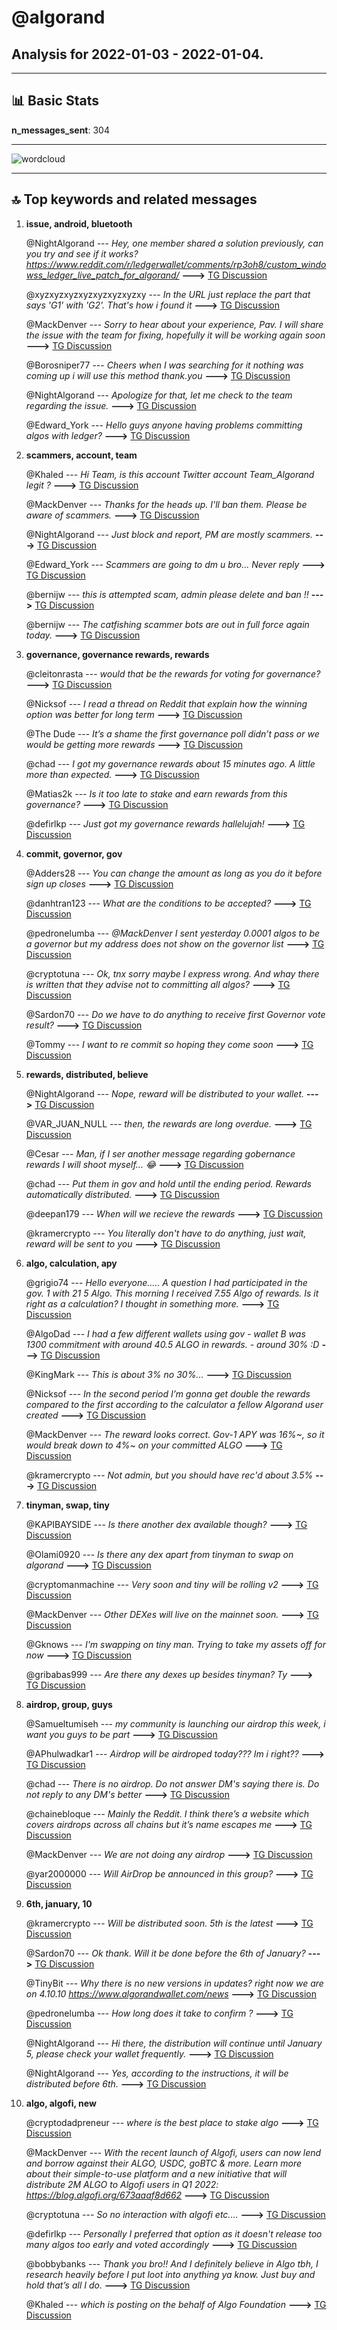 # **@algorand**
 ## Analysis for **2022-01-03** - **2022-01-04**.

---

## 📊 **Basic Stats**

**n_messages_sent**: 304

---
![wordcloud](algorand_1Days_wordcloud.png)

---


## 🔝 **Top keywords and related messages**

1. **issue, android, bluetooth**

    @NightAlgorand --- *Hey, one member shared a solution previously, can you try and see if it works? https://www.reddit.com/r/ledgerwallet/comments/rp3oh8/custom_windowss_ledger_live_patch_for_algorand/* **--->** [TG Discussion](https://t.me/algorand/329090)

    @xyzxyzxyzxyzxyzxyzxyzxy --- *In the URL just replace the part that says 'G1' with 'G2'. That's how i found it* **--->** [TG Discussion](https://t.me/algorand/328929)

    @MackDenver --- *Sorry to hear about your experience, Pav. I will share the issue with the team for fixing, hopefully it will be working again soon* **--->** [TG Discussion](https://t.me/algorand/329441)

    @Borosniper77 --- *Cheers when I was searching for it nothing was coming up i will use this method thank.you* **--->** [TG Discussion](https://t.me/algorand/328971)

    @NightAlgorand --- *Apologize for that, let me check to the team regarding the issue.* **--->** [TG Discussion](https://t.me/algorand/329347)

    @Edward_York --- *Hello guys anyone having problems committing algos with ledger?* **--->** [TG Discussion](https://t.me/algorand/329400)

2. **scammers, account, team**

    @Khaled --- *Hi Team, is this account Twitter account Team_Algorand legit ?* **--->** [TG Discussion](https://t.me/algorand/329499)

    @MackDenver --- *Thanks for the heads up. I'll ban them. Please be aware of scammers.* **--->** [TG Discussion](https://t.me/algorand/329119)

    @NightAlgorand --- *Just block and report, PM are mostly scammers.* **--->** [TG Discussion](https://t.me/algorand/329096)

    @Edward_York --- *Scammers are going to dm u bro... Never reply* **--->** [TG Discussion](https://t.me/algorand/329410)

    @bernijw --- *this is attempted scam, admin please delete and ban !!* **--->** [TG Discussion](https://t.me/algorand/329307)

    @bernijw --- *The catfishing scammer bots are out in full force again today.* **--->** [TG Discussion](https://t.me/algorand/329185)

3. **governance, governance rewards, rewards**

    @cleitonrasta --- *would that be the rewards for voting for governance?* **--->** [TG Discussion](https://t.me/algorand/329038)

    @Nicksof --- *I read a thread on Reddit that explain how the winning option was better for long term* **--->** [TG Discussion](https://t.me/algorand/329507)

    @The Dude --- *It’s a shame the first governance poll didn’t pass or we would be getting more rewards* **--->** [TG Discussion](https://t.me/algorand/329490)

    @chad --- *I got my governance rewards about 15 minutes ago. A little more than expected.* **--->** [TG Discussion](https://t.me/algorand/329358)

    @Matias2k --- *Is it too late to stake and earn rewards from this governance?* **--->** [TG Discussion](https://t.me/algorand/329076)

    @defirlkp --- *Just got my governance rewards hallelujah!* **--->** [TG Discussion](https://t.me/algorand/329359)

4. **commit, governor, gov**

    @Adders28 --- *You can change the amount as long as you do it before sign up closes* **--->** [TG Discussion](https://t.me/algorand/329277)

    @danhtran123 --- *What are the conditions to be accepted?* **--->** [TG Discussion](https://t.me/algorand/329364)

    @pedronelumba --- *@MackDenver I sent yesterday 0.0001 algos to be a governor but my address does not show on the governor list* **--->** [TG Discussion](https://t.me/algorand/329456)

    @cryptotuna --- *Ok, tnx sorry maybe I express wrong. And whay there is written that they advise not to committing all algos?* **--->** [TG Discussion](https://t.me/algorand/329574)

    @Sardon70 --- *Do we have to do anything to receive first Governor vote result?* **--->** [TG Discussion](https://t.me/algorand/329014)

    @Tommy --- *I want to re commit so hoping they come soon* **--->** [TG Discussion](https://t.me/algorand/329304)

5. **rewards, distributed, believe**

    @NightAlgorand --- *Nope, reward will be distributed to your wallet.* **--->** [TG Discussion](https://t.me/algorand/329015)

    @VAR_JUAN_NULL --- *then, the rewards are long overdue.* **--->** [TG Discussion](https://t.me/algorand/329266)

    @Cesar --- *Man, if I ser another message regarding gobernance rewards I will shoot myself... 😂* **--->** [TG Discussion](https://t.me/algorand/329230)

    @chad --- *Put them in gov and hold until the ending period. Rewards automatically distributed.* **--->** [TG Discussion](https://t.me/algorand/329370)

    @deepan179 --- *When will we recieve the rewards* **--->** [TG Discussion](https://t.me/algorand/329181)

    @kramercrypto --- *You literally don't have to do anything, just wait, reward will be sent to you* **--->** [TG Discussion](https://t.me/algorand/329295)

6. **algo, calculation, apy**

    @grigio74 --- *Hello everyone..... A question I had participated in the gov. 1 with 21 5 Algo. This morning I received 7.55 Algo of rewards. Is it right as a calculation? I thought in something more.* **--->** [TG Discussion](https://t.me/algorand/329590)

    @AlgoDad --- *I had a few different wallets using gov - wallet B was  1300 commitment with around 40.5 ALGO in rewards. - around 30% :D* **--->** [TG Discussion](https://t.me/algorand/329394)

    @KingMark --- *This is about 3% no 30%...* **--->** [TG Discussion](https://t.me/algorand/329401)

    @Nicksof --- *In the second period I’m gonna get double the rewards compared to the first according to the calculator a fellow Algorand user created* **--->** [TG Discussion](https://t.me/algorand/329517)

    @MackDenver --- *The reward looks correct. Gov-1 APY was 16%~, so it would break down to 4%~ on your committed ALGO* **--->** [TG Discussion](https://t.me/algorand/329594)

    @kramercrypto --- *Not admin, but you should have rec'd about 3.5%* **--->** [TG Discussion](https://t.me/algorand/329427)

7. **tinyman, swap, tiny**

    @KAPIBAYSIDE --- *Is there another dex available though?* **--->** [TG Discussion](https://t.me/algorand/329151)

    @Olami0920 --- *Is there any dex apart from tinyman to swap on algorand* **--->** [TG Discussion](https://t.me/algorand/329664)

    @cryptomanmachine --- *Very soon and tiny will be rolling v2* **--->** [TG Discussion](https://t.me/algorand/329186)

    @MackDenver --- *Other DEXes will live on the mainnet soon.* **--->** [TG Discussion](https://t.me/algorand/329153)

    @Gknows --- *I'm swapping on tiny man. Trying to take my assets off for now* **--->** [TG Discussion](https://t.me/algorand/329007)

    @gribabas999 --- *Are there any dexes up besides tinyman? Ty* **--->** [TG Discussion](https://t.me/algorand/329425)

8. **airdrop, group, guys**

    @Samueltumiseh --- *my community is launching our airdrop this week, i want you guys to be part* **--->** [TG Discussion](https://t.me/algorand/329165)

    @APhulwadkar1 --- *Airdrop will be airdroped today??? Im i right??* **--->** [TG Discussion](https://t.me/algorand/329444)

    @chad --- *There is no airdrop. Do not answer DM's saying there is. Do not reply to any DM's better* **--->** [TG Discussion](https://t.me/algorand/329377)

    @chainebloque --- *Mainly the Reddit. I think there’s a website which covers airdrops across all chains but it’s name escapes me* **--->** [TG Discussion](https://t.me/algorand/329321)

    @MackDenver --- *We are not doing any airdrop* **--->** [TG Discussion](https://t.me/algorand/329445)

    @yar2000000 --- *Will AirDrop be announced in this group?* **--->** [TG Discussion](https://t.me/algorand/329373)

9. **6th, january, 10**

    @kramercrypto --- *Will be distributed soon. 5th is the latest* **--->** [TG Discussion](https://t.me/algorand/329317)

    @Sardon70 --- *Ok thank. Will it be done before the 6th of January?* **--->** [TG Discussion](https://t.me/algorand/329016)

    @TinyBit --- *Why there is no new versions in updates? right now we are on 4.10.10 https://www.algorandwallet.com/news* **--->** [TG Discussion](https://t.me/algorand/329085)

    @pedronelumba --- *How long does it take to confirm ?* **--->** [TG Discussion](https://t.me/algorand/329481)

    @NightAlgorand --- *Hi there, the distribution will continue until January 5, please check your wallet frequently.* **--->** [TG Discussion](https://t.me/algorand/329305)

    @NightAlgorand --- *Yes, according to the instructions, it will be distributed before 6th.* **--->** [TG Discussion](https://t.me/algorand/329018)

10. **algo, algofi, new**

    @cryptodadpreneur --- *where is the best place to stake algo* **--->** [TG Discussion](https://t.me/algorand/329550)

    @MackDenver --- *With the recent launch of Algofi, users can now lend and borrow against their ALGO, USDC, goBTC & more.   Learn more about their simple-to-use platform and a new initiative that will distribute 2M ALGO to Algofi users in Q1 2022: https://blog.algofi.org/673aaaf8d662* **--->** [TG Discussion](https://t.me/algorand/329101)

    @cryptotuna --- *So no interaction with algofi etc....* **--->** [TG Discussion](https://t.me/algorand/329582)

    @defirlkp --- *Personally I preferred that option as it doesn't release too many algos too early and voted accordingly* **--->** [TG Discussion](https://t.me/algorand/329508)

    @bobbybanks --- *Thank you bro!! And I definitely believe in Algo tbh, I research heavily before I put loot into anything ya know. Just buy and hold that’s all I do.* **--->** [TG Discussion](https://t.me/algorand/329398)

    @Khaled --- *which is posting on the behalf of Algo Foundation* **--->** [TG Discussion](https://t.me/algorand/329503)

